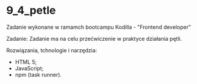 # 9_4_petle

Zadanie wykonane w ramamch bootcampu Kodilla - "Frontend developer"

Zadanie:
Zadanie ma na celu przećwiczenie w praktyce działania pętli. 

Rozwiązania, tchnologie i narzędzia:
- HTML 5;
- JavaScript;
- npm (task runner).
